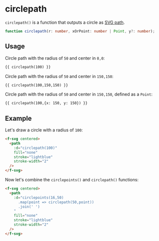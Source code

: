 # circlepath

`circlepath()` is a function that outputs a circle as [SVG path](https://developer.mozilla.org/en-US/docs/Web/SVG/Tutorial/Paths).

```ts
function circlepath(r: number, xOrPoint: number | Point, y?: number);
```

## Usage

Circle path with the radius of `50` and center in `0,0`:

```md
{{ circlepath(100) }}
```

Circle path with the radius of `50` and center in `150,150`:

```md
{{ circlepath(100,150,150) }}
```

Circle path with the radius of `50` and center in `150,150`, defined as a `Point`:

```md
{{ circlepath(100,{x: 150, y: 150}) }}
```

## Example

Let's draw a circle with a radius of `100`:

```md
<f-svg centered>
  <path
    :d="circlepath(100)"
    fill="none"
    stroke="lightblue"
    stroke-width="2"
  />
</f-svg>
```

Now let's combine the `circlepoints()` and `circlepath()` functions:

```md
<f-svg centered>
  <path
    :d="circlepoints(16,50)
      .map(point => circlepath(50,point))
      .join(' ')
    "
    fill="none"
    stroke="lightblue"
    stroke-width="2"
  />
</f-svg>
```
